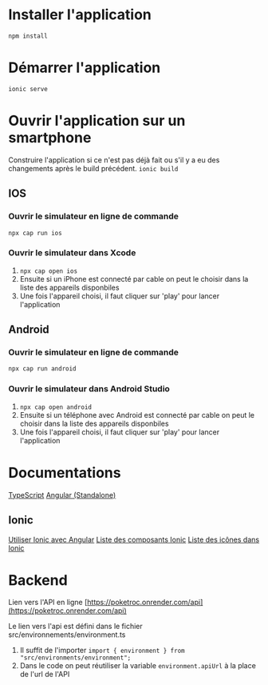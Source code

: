 # Installer l'application
`npm install`

# Démarrer l'application
`ionic serve`

# Ouvrir l'application sur un smartphone
Construire l'application si ce n'est pas déjà fait ou s'il y a eu des changements après le build précédent.
`ionic build`

## IOS
### Ouvrir le simulateur en ligne de commande
`npx cap run ios`

### Ouvrir le simulateur dans Xcode
1. `npx cap open ios`
2. Ensuite si un iPhone est connecté par cable on peut le choisir dans la liste des appareils disponbiles
3. Une fois l'appareil choisi, il faut cliquer sur 'play' pour lancer l'application

## Android
### Ouvrir le simulateur en ligne de commande
`npx cap run android`

### Ouvrir le simulateur dans Android Studio
1. `npx cap open android`
2. Ensuite si un téléphone avec Android est connecté par cable on peut le choisir dans la liste des appareils disponbiles
3. Une fois l'appareil choisi, il faut cliquer sur 'play' pour lancer l'application

# Documentations

[TypeScript](https://mediacomem.github.io/comem-devmobil/latest/subjects/ts)
[Angular (Standalone)](https://mediacomem.github.io/comem-devmobil/latest/subjects/angular-standalone)


## Ionic

[Utiliser Ionic avec Angular](https://mediacomem.github.io/comem-devmobil/latest/subjects/ionic-angular)
[Liste des composants Ionic](https://ionicframework.com/docs/components)
[Liste des icônes dans Ionic](https://ionic.io/ionicons)

# Backend

Lien vers l'API en ligne [https://poketroc.onrender.com/api](https://poketroc.onrender.com/api)

Le lien vers l'api est défini dans le fichier src/environnements/environment.ts
1. Il suffit de l'importer `import { environment } from "src/environments/environment";`
2. Dans le code on peut réutiliser la variable `environment.apiUrl` à la place de l'url de l'API